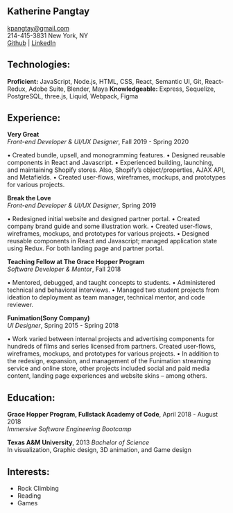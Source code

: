 ## Katherine Pangtay

kpangtay@gmail.com  
214-415-3831
New York, NY  
[Github](https://github.com/kpangtay) | [LinkedIn](https://www.linkedin.com/in/kpangtay/)

## Technologies:

**Proficient:** JavaScript, Node.js, HTML, CSS, React, Semantic UI, Git, React- Redux, Adobe Suite, Blender, Maya
**Knowledgeable:** Express, Sequelize, PostgreSQL, three.js, Liquid, Webpack, Figma

## Experience:

**Very Great**  
_Front-end Developer & UI/UX Designer_, Fall 2019 - Spring 2020

• Created bundle, upsell, and monogramming features. 
• Designed reusable components in React and Javascript. 
• Experienced building, launching, and maintaining Shopify stores. 
   Also, Shopify’s object/properties, AJAX API, and Metafields. 
• Created user-flows, wireframes, mockups, and prototypes for various projects. 

**Break the Love**  
_Front-end Developer & UI/UX Designer_, Spring 2019

• Redesigned initial website and designed partner portal. 
• Created company brand guide and some illustration work. 
• Created user-flows, wireframes, mockups,  and prototypes for various projects. 
• Designed reusable components in React and Javascript; managed application state using Redux.
  For both landing page and partner portal. 
  
 **Teaching Fellow at The Grace Hopper Program**  
_Software Developer & Mentor_, Fall 2018

• Mentored, debugged, and taught concepts to students. 
• Administered technical and behavioral interviews. 
• Managed two student projects from ideation to deployment as team manager, technical mentor, and code reviewer. 

 **Funimation(Sony Company)**  
_UI Designer_, Spring 2015 - Spring 2018

• Work varied between internal projects and advertising components for hundreds of films and series licensed from partners. Created user-flows, wireframes, mockups, and prototypes for various projects. 
• In addition to the redesign, expansion, and management of the Funimation streaming service and online store, other projects included social and paid media content, landing page experiences and website skins – among others. 




## Education:

**Grace Hopper Program, Fullstack Academy of Code**, April 2018 - August 2018  
_Immersive Software Engineering Bootcamp_

**Texas A&M University**, 2013
_Bachelor of Science_  
In visualization, Graphic design, 3D animation, and Game design



## Interests:

- Rock Climbing
- Reading
- Games
